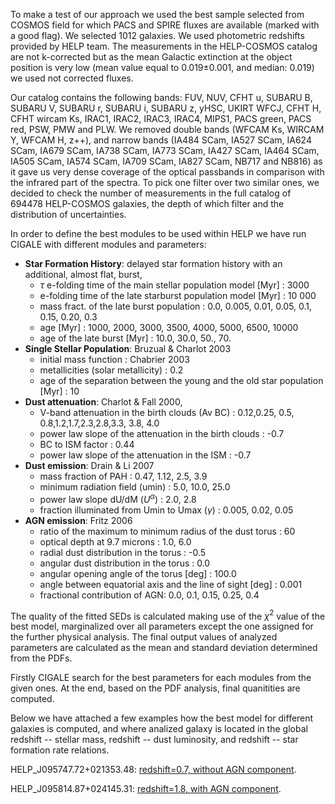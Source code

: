To make a test of our approach we used the best sample selected from COSMOS field  for which PACS  and SPIRE fluxes are available (marked with a good flag). We selected 1012 galaxies. We used photometric redshifts provided by HELP team. 
The measurements in the HELP-COSMOS catalog are not k-corrected but as the mean Galactic extinction  at the object position  is very low (mean value equal to 0.019$\pm$0.001, and median: 0.019) we used not corrected fluxes.

Our catalog contains the following bands:  FUV, NUV, CFHT u, SUBARU B,  SUBARU V, SUBARU r, SUBARU i, SUBARU z, yHSC, UKIRT WFCJ, CFHT H, CFHT wircam Ks, IRAC1, IRAC2, IRAC3, IRAC4, MIPS1, PACS green, PACS red,  PSW,  PMW and PLW.  We removed double bands (WFCAM Ks, WIRCAM Y, WFCAM H, z$++$), and narrow bands (IA484 SCam, IA527 SCam, IA624 SCam, IA679 SCam, IA738 SCam, IA773 SCam, IA427 SCam, IA464 SCam, IA505 SCam, IA574 SCam, IA709 SCam, IA827 SCam, NB717 and NB816) as it gave us very dense coverage of the optical passbands in comparison with the infrared part of the spectra. To pick one filter over two similar ones, we decided to check the number of measurements in the full catalog of 694478 HELP-COSMOS galaxies, the depth of which filter and the distribution of uncertainties. 


In order to	define the best modules to be used	within HELP we have run CIGALE with different modules and parameters:

* <strong>Star Formation History</strong>: delayed star formation history with an additional, almost flat, burst,
  * $\tau$ e-folding time of the main stellar population model [Myr] :  3000
  *	e-folding time of the late starburst population model [Myr] : 10 000
  * mass fract. of the late burst population : 0.0, 0.005, 0.01, 0.05, 0.1, 0.15,  0.20, 0.3
  * age [Myr] :   1000, 2000, 3000, 3500, 4000, 5000, 6500, 10000
  * age of the late burst [Myr] :  10.0, 30.0, 50., 70.
* <strong>Single Stellar Population</strong>: Bruzual & Charlot 2003
  * initial mass function : Chabrier 2003
  * metallicities (solar metallicity) : 0.2 
  * age of the separation between the young and the old star population [Myr] : 10 
* <strong>Dust attenuation</strong>: Charlot & Fall 2000,
  * V-band attenuation in the birth clouds (Av BC) : 0.12,0.25, 0.5, 0.8,1.2,1.7,2.3,2.8,3.3, 3.8, 4.0   
  * power law slope of the attenuation in the birth clouds : -0.7 
  * BC to ISM factor : 0.44 
  * power law slope of the attenuation in the ISM : -0.7 
* <strong>Dust emission</strong>:  Drain & Li 2007
  * mass fraction of PAH :  0.47, 1.12, 2.5, 3.9
  * minimum radiation field (umin) : 5.0, 10.0, 25.0
  * power law slope dU/dM  ($U^{\alpha}$) : 2.0, 2.8
  * fraction illuminated from Umin to Umax ($\gamma$) : 0.005, 0.02, 0.05
* <strong>AGN emission</strong>: Fritz 2006 
  * ratio of the maximum to minimum radius of the dust torus : 60 
  * optical depth at 9.7 microns : 1.0, 6.0
  * radial dust distribution in the torus : -0.5 
  * angular dust distribution in the torus : 0.0 
  * angular opening angle of the torus [deg] : 100.0 
  * angle between equatorial axis and the line of sight [deg] : 0.001  
  * fractional contribution of AGN: 0.0, 0.1, 0.15, 0.25, 0.4

The quality of the fitted SEDs is calculated making use of the $\chi^2$ value of the best model, marginalized over all parameters except the one assigned for the further physical analysis. The final output values of analyzed parameters are calculated as the mean  and standard deviation determined from the PDFs. 

Firstly CIGALE search for the best parameters for each modules from the given ones. At the end, based on the PDF analysis, final quanitities are computed.

Below we have attached a few examples how the best model for different galaxies is computed, and where analized galaxy is located in the global redshift -- stellar mass, redshift -- dust luminosity, and redshift -- star formation rate relations. 


<p>HELP_J095747.72+021353.48: <a href="https://github.com/H-E-L-P/dmu_products/blob/master/dmu28/dmu28_COSMOS/SEDs_HELP_J095747.72%2B021353.48_z%3D0.7_without_AGN_component.ipynb">redshift=0.7, without AGN component</a>.</p>
<p>HELP_J095814.87+024145.31: <a href="https://github.com/H-E-L-P/dmu_products/blob/master/dmu28/dmu28_COSMOS/SEDs_HELP_J095814.87%2B024145.31_z%3D1.8_with_AGN_component.ipynb">redshift=1.8, with AGN component</a>.</p>
